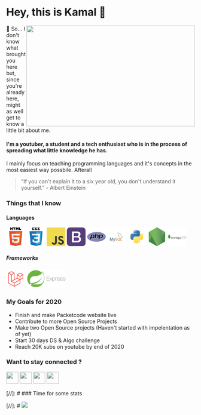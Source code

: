 # Hey, this is Kamal 👋

<img src="https://github.com/kamaltejag/kamaltejag/blob/master/image.svg" align="right" height="270px" width="450px">

🤔 So... I don't know what brought you here but, since you're already here, might as well get to know a little bit about me.


#### I'm a youtuber, a student and a tech enthusiast who is in the process of spreading what little knowledge he has. 

I mainly focus on teaching programming languages and it's concepts in the most easiest way possbile. Afterall

> “If you can't explain it to a six year old, you don't understand it yourself.” - Albert Einstein

### Things that I know

#### Languages

<div>
    <img src="https://raw.githubusercontent.com/github/explore/80688e429a7d4ef2fca1e82350fe8e3517d3494d/topics/html/html.png" width="50">
    <img src="https://raw.githubusercontent.com/github/explore/80688e429a7d4ef2fca1e82350fe8e3517d3494d/topics/css/css.png" width="50">
    <img src="https://raw.githubusercontent.com/github/explore/80688e429a7d4ef2fca1e82350fe8e3517d3494d/topics/javascript/javascript.png" width="50">
    <img src="https://raw.githubusercontent.com/github/explore/80688e429a7d4ef2fca1e82350fe8e3517d3494d/topics/bootstrap/bootstrap.png" width="50">
    <img src="https://raw.githubusercontent.com/github/explore/80688e429a7d4ef2fca1e82350fe8e3517d3494d/topics/php/php.png" width="50">
    <img src="https://raw.githubusercontent.com/github/explore/80688e429a7d4ef2fca1e82350fe8e3517d3494d/topics/mysql/mysql.png" width="50">
    <img src="https://raw.githubusercontent.com/github/explore/80688e429a7d4ef2fca1e82350fe8e3517d3494d/topics/python/python.png" width="50">
    <img src="https://raw.githubusercontent.com/github/explore/80688e429a7d4ef2fca1e82350fe8e3517d3494d/topics/nodejs/nodejs.png" width="50">
    <img src="https://raw.githubusercontent.com/github/explore/80688e429a7d4ef2fca1e82350fe8e3517d3494d/topics/mongodb/mongodb.png" width="50">
</div>


##### Frameworks

<div>
    <img src="https://raw.githubusercontent.com/github/explore/80688e429a7d4ef2fca1e82350fe8e3517d3494d/topics/laravel/laravel.png" width="50">
    <img src="https://raw.githubusercontent.com/github/explore/80688e429a7d4ef2fca1e82350fe8e3517d3494d/topics/spring-boot/spring-boot.png" width="50">
    <img src="https://raw.githubusercontent.com/github/explore/80688e429a7d4ef2fca1e82350fe8e3517d3494d/topics/express/express.png" width="50">
</div>

### My Goals for 2020

- Finish and make Packetcode website live
- Contribute to more Open Source Projects
- Make two Open Source projects (Haven't started with impelentation as of yet)
- Start 30 days DS & Algo challenge
- Reach 20K subs on youtube by end of 2020

### Want to stay connected ?

<div>
<a href="https://youtube.com/packetcode"><img height="32" width="32" src="https://cdn.jsdelivr.net/npm/simple-icons@v3/icons/youtube.svg"/></a>
<a href="https://www.facebook.com/packetcodepage"><img height="32" width="32" src="https://cdn.jsdelivr.net/npm/simple-icons@v3/icons/facebook.svg"/></a>
<a href="https://t.me/packetcode"><img height="32" width="32" src="https://cdn.jsdelivr.net/npm/simple-icons@v3/icons/telegram.svg"/></a>
<a href="https://www.linkedin.com/in/kamal-teja-157111168/"><img height="32" width="32" src="https://cdn.jsdelivr.net/npm/simple-icons@v3/icons/linkedin.svg"/></a>
</div>

[//]: # ### Time for some stats

[//]: # ![](https://github-readme-stats.vercel.app/api?username=kamaltejag&show_icons=true&theme=dracula)

